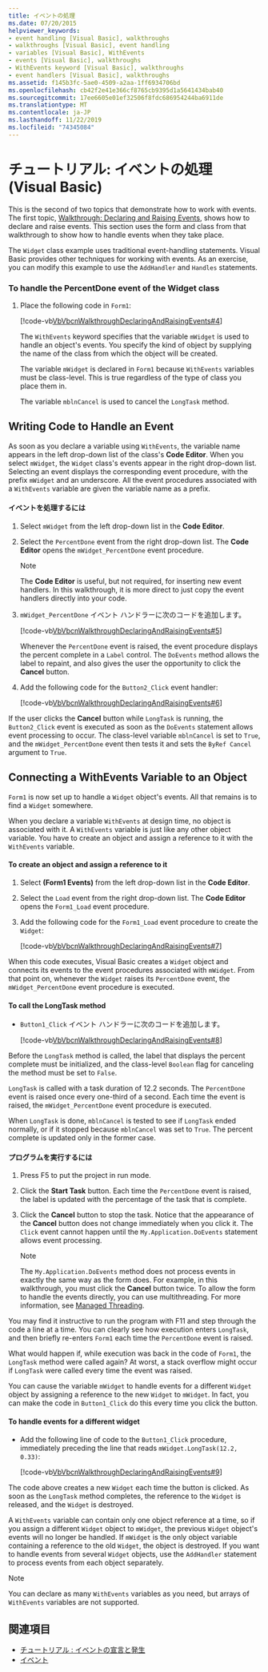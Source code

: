 ```yaml
---
title: イベントの処理
ms.date: 07/20/2015
helpviewer_keywords:
- event handling [Visual Basic], walkthroughs
- walkthroughs [Visual Basic], event handling
- variables [Visual Basic], WithEvents
- events [Visual Basic], walkthroughs
- WithEvents keyword [Visual Basic], walkthroughs
- event handlers [Visual Basic], walkthroughs
ms.assetid: f145b3fc-5ae0-4509-a2aa-1ff6934706bd
ms.openlocfilehash: cb42f2e41e366cf8765cb9395d1a5641434bab40
ms.sourcegitcommit: 17ee6605e01ef32506f8fdc686954244ba6911de
ms.translationtype: MT
ms.contentlocale: ja-JP
ms.lasthandoff: 11/22/2019
ms.locfileid: "74345084"
---
```

# <a name="walkthrough-handling-events-visual-basic"></a>チュートリアル: イベントの処理 (Visual Basic)
This is the second of two topics that demonstrate how to work with events. The first topic, [Walkthrough: Declaring and Raising Events](../../../../visual-basic/programming-guide/language-features/events/walkthrough-declaring-and-raising-events.md), shows how to declare and raise events. This section uses the form and class from that walkthrough to show how to handle events when they take place.  
  
 The `Widget` class example uses traditional event-handling statements. Visual Basic provides other techniques for working with events. As an exercise, you can modify this example to use the `AddHandler` and `Handles` statements.  
  
### <a name="to-handle-the-percentdone-event-of-the-widget-class"></a>To handle the PercentDone event of the Widget class  
  
1. Place the following code in `Form1`:  
  
     [!code-vb[VbVbcnWalkthroughDeclaringAndRaisingEvents#4](~/samples/snippets/visualbasic/VS_Snippets_VBCSharp/VbVbcnWalkthroughDeclaringAndRaisingEvents/VB/Form1.vb#4)]  
  
     The `WithEvents` keyword specifies that the variable `mWidget` is used to handle an object's events. You specify the kind of object by supplying the name of the class from which the object will be created.  
  
     The variable `mWidget` is declared in `Form1` because `WithEvents` variables must be class-level. This is true regardless of the type of class you place them in.  
  
     The variable `mblnCancel` is used to cancel the `LongTask` method.  
  
## <a name="writing-code-to-handle-an-event"></a>Writing Code to Handle an Event  
 As soon as you declare a variable using `WithEvents`, the variable name appears in the left drop-down list of the class's **Code Editor**. When you select `mWidget`, the `Widget` class's events appear in the right drop-down list. Selecting an event displays the corresponding event procedure, with the prefix `mWidget` and an underscore. All the event procedures associated with a `WithEvents` variable are given the variable name as a prefix.  
  
#### <a name="to-handle-an-event"></a>イベントを処理するには  
  
1. Select `mWidget` from the left drop-down list in the **Code Editor**.  
  
2. Select the `PercentDone` event from the right drop-down list. The **Code Editor** opens the `mWidget_PercentDone` event procedure.  
  
    > [!NOTE]
    > The **Code Editor** is useful, but not required, for inserting new event handlers. In this walkthrough, it is more direct to just copy the event handlers directly into your code.  
  
3. `mWidget_PercentDone` イベント ハンドラーに次のコードを追加します。  
  
     [!code-vb[VbVbcnWalkthroughDeclaringAndRaisingEvents#5](~/samples/snippets/visualbasic/VS_Snippets_VBCSharp/VbVbcnWalkthroughDeclaringAndRaisingEvents/VB/Form1.vb#5)]  
  
     Whenever the `PercentDone` event is raised, the event procedure displays the percent complete in a `Label` control. The `DoEvents` method allows the label to repaint, and also gives the user the opportunity to click the **Cancel** button.  
  
4. Add the following code for the `Button2_Click` event handler:  
  
     [!code-vb[VbVbcnWalkthroughDeclaringAndRaisingEvents#6](~/samples/snippets/visualbasic/VS_Snippets_VBCSharp/VbVbcnWalkthroughDeclaringAndRaisingEvents/VB/Form1.vb#6)]  
  
 If the user clicks the **Cancel** button while `LongTask` is running, the `Button2_Click` event is executed as soon as the `DoEvents` statement allows event processing to occur. The class-level variable `mblnCancel` is set to `True`, and the `mWidget_PercentDone` event then tests it and sets the `ByRef Cancel` argument to `True`.  
  
## <a name="connecting-a-withevents-variable-to-an-object"></a>Connecting a WithEvents Variable to an Object  
 `Form1` is now set up to handle a `Widget` object's events. All that remains is to find a `Widget` somewhere.  
  
 When you declare a variable `WithEvents` at design time, no object is associated with it. A `WithEvents` variable is just like any other object variable. You have to create an object and assign a reference to it with the `WithEvents` variable.  
  
#### <a name="to-create-an-object-and-assign-a-reference-to-it"></a>To create an object and assign a reference to it  
  
1. Select **(Form1 Events)** from the left drop-down list in the **Code Editor**.  
  
2. Select the `Load` event from the right drop-down list. The **Code Editor** opens the `Form1_Load` event procedure.  
  
3. Add the following code for the `Form1_Load` event procedure to create the `Widget`:  
  
     [!code-vb[VbVbcnWalkthroughDeclaringAndRaisingEvents#7](~/samples/snippets/visualbasic/VS_Snippets_VBCSharp/VbVbcnWalkthroughDeclaringAndRaisingEvents/VB/Form1.vb#7)]  
  
 When this code executes, Visual Basic creates a `Widget` object and connects its events to the event procedures associated with `mWidget`. From that point on, whenever the `Widget` raises its `PercentDone` event, the `mWidget_PercentDone` event procedure is executed.  
  
#### <a name="to-call-the-longtask-method"></a>To call the LongTask method  
  
- `Button1_Click` イベント ハンドラーに次のコードを追加します。  
  
     [!code-vb[VbVbcnWalkthroughDeclaringAndRaisingEvents#8](~/samples/snippets/visualbasic/VS_Snippets_VBCSharp/VbVbcnWalkthroughDeclaringAndRaisingEvents/VB/Form1.vb#8)]  
  
 Before the `LongTask` method is called, the label that displays the percent complete must be initialized, and the class-level `Boolean` flag for canceling the method must be set to `False`.  
  
 `LongTask` is called with a task duration of 12.2 seconds. The `PercentDone` event is raised once every one-third of a second. Each time the event is raised, the `mWidget_PercentDone` event procedure is executed.  
  
 When `LongTask` is done, `mblnCancel` is tested to see if `LongTask` ended normally, or if it stopped because `mblnCancel` was set to `True`. The percent complete is updated only in the former case.  
  
#### <a name="to-run-the-program"></a>プログラムを実行するには  
  
1. Press F5 to put the project in run mode.  
  
2. Click the **Start Task** button. Each time the `PercentDone` event is raised, the label is updated with the percentage of the task that is complete.  
  
3. Click the **Cancel** button to stop the task. Notice that the appearance of the **Cancel** button does not change immediately when you click it. The `Click` event cannot happen until the `My.Application.DoEvents` statement allows event processing.  
  
    > [!NOTE]
    > The `My.Application.DoEvents` method does not process events in exactly the same way as the form does. For example, in this walkthrough, you must click the **Cancel** button twice. To allow the form to handle the events directly, you can use multithreading. For more information, see [Managed Threading](../../../../standard/threading/index.md).
  
 You may find it instructive to run the program with F11 and step through the code a line at a time. You can clearly see how execution enters `LongTask`, and then briefly re-enters `Form1` each time the `PercentDone` event is raised.  
  
 What would happen if, while execution was back in the code of `Form1`, the `LongTask` method were called again? At worst, a stack overflow might occur if `LongTask` were called every time the event was raised.  
  
 You can cause the variable `mWidget` to handle events for a different `Widget` object by assigning a reference to the new `Widget` to `mWidget`. In fact, you can make the code in `Button1_Click` do this every time you click the button.  
  
#### <a name="to-handle-events-for-a-different-widget"></a>To handle events for a different widget  
  
- Add the following line of code to the `Button1_Click` procedure, immediately preceding the line that reads `mWidget.LongTask(12.2, 0.33)`:  
  
     [!code-vb[VbVbcnWalkthroughDeclaringAndRaisingEvents#9](~/samples/snippets/visualbasic/VS_Snippets_VBCSharp/VbVbcnWalkthroughDeclaringAndRaisingEvents/VB/Form1.vb#9)]  
  
 The code above creates a new `Widget` each time the button is clicked. As soon as the `LongTask` method completes, the reference to the `Widget` is released, and the `Widget` is destroyed.  
  
 A `WithEvents` variable can contain only one object reference at a time, so if you assign a different `Widget` object to `mWidget`, the previous `Widget` object's events will no longer be handled. If `mWidget` is the only object variable containing a reference to the old `Widget`, the object is destroyed. If you want to handle events from several `Widget` objects, use the `AddHandler` statement to process events from each object separately.  
  
> [!NOTE]
> You can declare as many `WithEvents` variables as you need, but arrays of `WithEvents` variables are not supported.  
  
## <a name="see-also"></a>関連項目

- [チュートリアル : イベントの宣言と発生](../../../../visual-basic/programming-guide/language-features/events/walkthrough-declaring-and-raising-events.md)
- [イベント](../../../../visual-basic/programming-guide/language-features/events/index.md)
